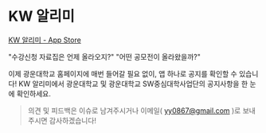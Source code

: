 # KW 알리미

[KW 알리미 - App Store](https://apps.apple.com/kr/app/kw-%EC%95%8C%EB%A6%AC%EB%AF%B8/id1634571259)

"수강신청 자료집은 언제 올라오지?" "어떤 공모전이 올라왔을까?"

이제 광운대학교 홈페이지에 매번 들어갈 필요 없이, 앱 하나로 공지를 확인할 수 있습니다!
KW 알리미에서 광운대학교 및 광운대학교 SW중심대학사업단의 공지사항을 한 눈에 확인하세요.

> 의견 및 피드백은 이슈로 남겨주시거나 이메일( yy0867@gmail.com )로 보내주시면 감사하겠습니다!
